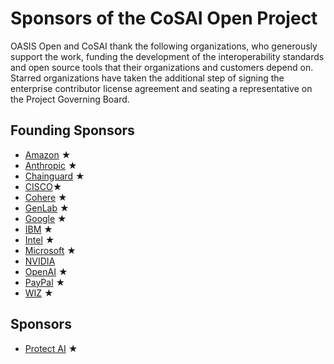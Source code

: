 # Sponsors of the CoSAI Open Project

OASIS Open and CoSAI thank the following organizations, who generously support the work, funding the development of the interoperability standards and open source tools that their organizations and customers depend on.  
Starred organizations have taken the additional step of signing the enterprise contributor license agreement and seating a representative on the Project Governing Board.

## Founding Sponsors
* [Amazon](https://www.aboutamazon.com/) &bigstar;
* [Anthropic](https://www.anthropic.com/) &bigstar;
* [Chainguard](https://www.chainguard.dev/) &bigstar;
* [CISCO](https://www.cisco.com/)&bigstar;
* [Cohere](https://cohere.com/) &bigstar;
* [GenLab](https://www.genlab.studio/) &bigstar;
* [Google](https://about.google/) &bigstar;
* [IBM](https://www.ibm.com) &bigstar;
* [Intel](https://www.intel.com) &bigstar;
* [Microsoft](https://www.microsoft.com/) &bigstar;
* [NVIDIA](https://www.nvidia.com/en-us/)
* [OpenAI](https://openai.com/) &bigstar;
* [PayPal](https://www.paypal.com/) &bigstar;
* [WIZ](https://www.wiz.io/) &bigstar;

## Sponsors
* [Protect AI](https://protectai.com/) &bigstar;
